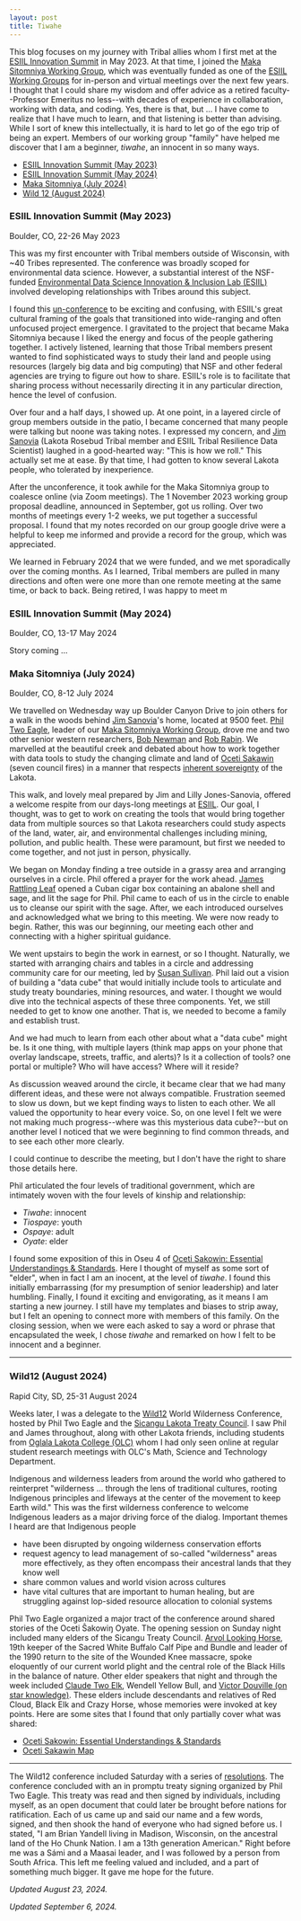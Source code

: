 ```yaml
---
layout: post
title: Tiwahe
---
```


This blog focuses on my journey with Tribal allies whom I first met at the
[ESIIL Innovation Summit](https://esiil.org/innovation-summit)
in May 2023.
At that time, I joined the
[Maka Sitomniya Working Group](https://cu-esiil.github.io/Maka-Sitomniya/),
which was eventually funded as one of the
[ESIIL Working Groups](https://esiil.org/working-groups)
for in-person and virtual meetings over the next few years.
I thought that I could share my wisdom and offer advice
as a retired faculty--Professor Emeritus no less--with decades of
experience in collaboration, working with data, and coding.
Yes, there is that, but ...
I have come to realize that I have much to learn,
and that listening is better than advising.
While I sort of knew this intellectually, it is hard to let go of
the ego trip of being an expert.
Members of our working group "family" have helped me discover
that I am a beginner, _tiwahe_, an innocent in so many ways.

- [ESIIL Innovation Summit (May 2023)](#esiil-innovation-summit-may-2023)
- [ESIIL Innovation Summit (May 2024)](#esiil-innovation-summit-may-2024)
- [Maka Sitomniya (July 2024)](#maka-sitomniya-july-2024)
- [Wild 12 (August 2024)](#wild12-august-2024)

### ESIIL Innovation Summit (May 2023)

Boulder, CO, 22-26 May 2023

This was my first encounter with Tribal members outside of Wisconsin,
with ~40 Tribes represented.
The conference was broadly scoped for environmental data science.
However, a substantial interest of the NSF-funded
[Environmental Data Science Innovation & Inclusion Lab (ESIIL)](https://esiil.org/)
involved developing relationships with Tribes around this subject.

I found this
[un-conference](https://en.wikipedia.org/wiki/Unconference)
to be exciting and confusing,
with ESIIL's great cultural framing of the goals that transitioned into
wide-ranging and often unfocused project emergence.
I gravitated to the project that became Maka Sitomniya because I liked the
energy and focus of the people gathering together.
I actively listened, learning that those Tribal members present wanted to
find sophisticated ways to study their land and people using resources
(largely big data and big computing)
that NSF and other federal agencies are trying to figure out how to share.
ESIIL's role is to facilitate that sharing process without necessarily
directing it in any particular direction, hence the level of confusion.

Over four and a half days, I showed up.
At one point, in a layered circle of group members outside in the patio,
I became concerned that many people were talking but noone was taking notes.
I expressed my concern, and
[Jim Sanovia](https://www.linkedin.com/in/sanovia/)
(Lakota Rosebud Tribal member and ESIIL Tribal Resilience Data Scientist)
laughed in a good-hearted way:
"This is how we roll."
This actually set me at ease.
By that time, I had gotten to know several Lakota people,
who tolerated by inexperience.

After the unconference, it took awhile for the Maka Sitomniya group
to coalesce online (via Zoom meetings).
The 1 November 2023 working group proposal deadline, announced in September,
got us rolling. Over two months of meetings every 1-2 weeks,
we put together a successful proposal.
I found that my notes recorded on our group google drive were a helpful
to keep me informed and provide a record for the group, which was appreciated.

We learned in February 2024 that we were funded, and we met sporadically over
the coming months. As I learned, Tribal members are pulled in many directions
and often were one more than one remote meeting at the same time, or back to
back. Being retired, I was happy to meet m

### ESIIL Innovation Summit (May 2024)

Boulder, CO, 13-17 May 2024

Story coming ...

### Maka Sitomniya (July 2024)

Boulder, CO, 8-12 July 2024

We travelled on Wednesday way up Boulder Canyon Drive to join others for a walk in the woods behind
[Jim Sanovia](https://www.linkedin.com/in/sanovia/)'s
home, located at 9500 feet.
[Phil Two Eagle](https://www.linkedin.com/in/philimon-d-two-eagle-32805710/),
leader of our
[Maka Sitomniya Working Group](https://cu-esiil.github.io/Maka-Sitomniya/),
drove me and two other senior western researchers,
[Bob Newman](https://campus.und.edu/directory/robert.newman)
and
[Rob Rabin](https://www.cira.colostate.edu/staff/rabin-robert-m/).
We marvelled at the beautiful creek and debated about how to work together with data tools to study the changing climate and land of
[Oceti Sakawin](https://americanindian.si.edu/nk360/plains-belonging-nation/oceti-sakowin)
(seven council fires)
in a manner that respects
[inherent sovereignty](https://www.ienearth.org/what-is-indigenous-sovereignty-and-tribal-sovereignty/)
of the Lakota.

This walk, and lovely meal prepared by Jim and Lilly Jones-Sanovia,
offered a welcome respite from our days-long meetings at
[ESIIL](https://esiil.org).
Our goal, I thought, was to get to work on creating the tools that would bring together data from multiple sources so that Lakota researchers could study aspects of the land, water, air, and environmental challenges including mining, pollution, and public health.
These were paramount, but first we needed to come together, and not just in person, physically.

We began on Monday finding a tree outside in a grassy area and arranging ourselves in a circle.
Phil offered a prayer for the work ahead.
[James Rattling Leaf](https://nccasc.colorado.edu/partners/who-we-are/james-rattling-leaf-sr)
opened a Cuban cigar box containing an abalone shell and sage,
and lit the sage for Phil.
Phil came to each of us in the circle to enable us to cleanse our spirit with the sage.
After, we each introduced ourselves and acknowledged what we bring to this meeting.
We were now ready to begin.
Rather, this was our beginning, our meeting each other and connecting with a higher spiritual guidance.

We went upstairs to begin the work in earnest, or so I thought.
Naturally, we started with arranging chairs and tables in a circle and addressing community care for our meeting, led by
[Susan Sullivan](https://www.linkedin.com/in/susan-sullivan-6247bb16/).
Phil laid out a vision of building a "data cube" that would initially include tools to articulate and study treaty boundaries, mining resources, and water.
I thought we would dive into the technical aspects of these three components.
Yet, we still needed to get to know one another.
That is, we needed to become a family and establish trust.

And we had much to learn from each other about what a "data cube" might be.
Is it one thing, with multiple layers (think map apps on your phone that overlay landscape, streets, traffic, and alerts)?
Is it a collection of tools? one portal or multiple?
Who will have access? Where will it reside?

As discussion weaved around the circle, it became clear that we had many different ideas, and these were not always compatible.
Frustration seemed to slow us down, but we kept finding ways to listen to each other.
We all valued the opportunity to hear every voice.
So, on one level I felt we were not making much progress--where was this mysterious data cube?--but on another level I noticed that we were beginning to find common threads, and to see each other more clearly.

I could continue to describe the meeting, but I don't have the right to share those details here.

Phil articulated the four levels of traditional government, which are intimately woven with the four levels of kinship and relationship:

- _Tiwahe_: innocent
- _Tiospaye_: youth
- _Ospaye_: adult
- _Oyate_: elder

I found some exposition of this in Oseu 4 of
[Oceti Sakowin: Essential Understandings & Standards](https://sdtribalrelations.sd.gov/docs/OSEUs-18.pdf).
Here I thought of myself as some sort of "elder",
when in fact I am an inocent, at the level of _tiwahe_.
I found this initially embarrassing (for my presumption of senior leadership) and later humbling.
Finally, I found it exciting and envigorating,
as it means I am starting a new journey.
I still have my templates and biases to strip away,
but I felt an opening to connect more with members of this family.
On the closing session, when we were each asked to say a word or
phrase that encapsulated the week, I chose _tiwahe_ and remarked
on how I felt to be innocent and a beginner.

<hr>

### Wild12 (August 2024)

Rapid City, SD, 25-31 August 2024

Weeks later, I was a delegate to the
[Wild12](https://wild.org/wild12/) 
World Wilderness Conference,
hosted by Phil Two Eagle and the
[Sicangu Lakota Treaty Council](https://www.facebook.com/groups/976476869099234/).
I saw Phil and James throughout, along with other Lakota friends,
including students from
[Oglala Lakota College (OLC)](https://olc.edu)
whom I had only seen online at regular student research meetings with
OLC's Math, Science and Technology Department.

Indigenous and wilderness leaders from around the world who gathered
to reinterpret
"wilderness ... through the lens of traditional cultures,
rooting Indigenous principles and lifeways at the center
of the movement to keep Earth wild."
This was the first wilderness conference to welcome Indigenous leaders as a
major driving force of the dialog.
Important themes I heard are that Indigenous people

- have been disrupted by ongoing wilderness conservation efforts
- request agency to lead management of so-called "wilderness" areas more
effectively, as they often encompass their ancestral lands that they know well
- share common values and world vision across cultures
- have vital cultures that are important to human healing, but are struggling
against lop-sided resource allocation to colonial systems 

Phil Two Eagle organized a major tract of the conference around
shared stories of the Oceti Ŝakowiŋ Oyate.
The opening session on Sunday night included many elders of the
Sicangu Treaty Council.
[Arvol Looking Horse](https://en.wikipedia.org/wiki/Arvol_Looking_Horse),
19th keeper of the Sacred White Buffalo Calf Pipe and Bundle
and leader of the 1990 return to the site of the Wounded Knee massacre,
spoke eloquently of our current world plight and the central role of the
Black Hills in the balance of nature.
Other elder speakers that night and through the week included
[Claude Two Elk](https://www.youtube.com/watch?v=XQ_BZXmqXvA),
Wendell Yellow Bull,
and
[Victor Douville (on star knowledge)](https://www.indigenouspeoples-sdg.org/index.php/english/ttt/860-for-lakota-traditional-astronomy-is-key-to-their-culture-s-past-and-future).
These elders include descendants and relatives of Red Cloud, Black Elk
and Crazy Horse, whose memories were invoked at key points.
Here are some sites that I found that only partially cover what was shared:

- [Oceti Sakowin: Essential Understandings & Standards](https://sdtribalrelations.sd.gov/docs/OSEUs-18.pdf)
- [Oceti Sakawin Map](https://native-land.ca/maps/territories/oceti-sakowin-sioux/)
<hr>

The Wild12 conference included Saturday with a series of
[resolutions](https://wild.org/wild12/resolutions/).
The conference concluded with an in promptu treaty signing organized by
Phil Two Eagle.
This treaty was read and then signed by individuals, including myself,
as an open document that could later be brought before nations for
ratification.
Each of us came up and said our name and a few words, signed, and then
shook the hand of everyone who had signed before us.
I stated,
"I am Brian Yandell living in Madison, Wisconsin, on the ancestral land
of the Ho Chunk Nation. I am a 13th generation American."
Right before me was a Sámi and a Maasai leader,
and I was followed by a person from South Africa.
This left me feeling valued and included, and a part of something
much bigger. It gave me hope for the future.

_Updated August 23, 2024._

_Updated September 6, 2024._


